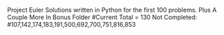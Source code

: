 Project Euler
 Solutions written in Python for the first 100
 problems. 
 Plus A Couple More In Bonus Folder
#Current Total = 130
Not Completed:
#107,142,174,183,191,500,692,700,751,816,853